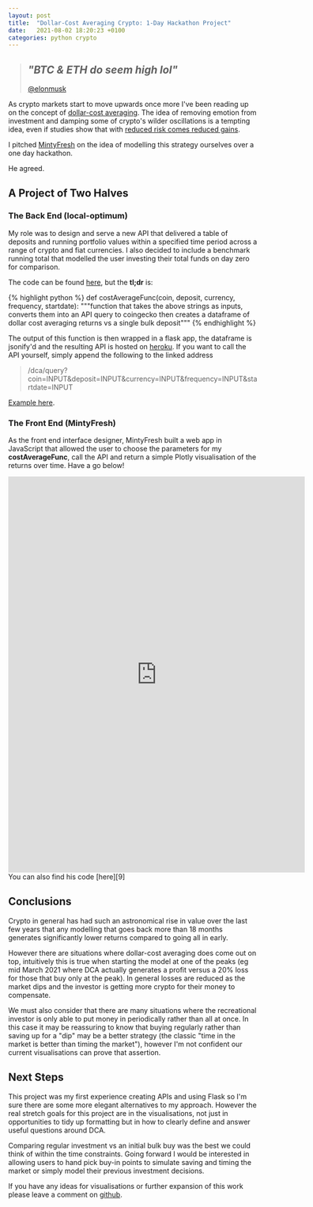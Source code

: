 ```yaml
---
layout: post
title:  "Dollar-Cost Averaging Crypto: 1-Day Hackathon Project"
date:   2021-08-02 18:20:23 +0100
categories: python crypto
---
```


>## *"BTC & ETH do seem high lol"*
> [@elonmusk][1]

As crypto markets start to move upwards once more I've been reading up on the concept of [dollar-cost averaging][4]. The idea of removing emotion from investment and damping some of crypto's wilder oscillations is a tempting idea, even if studies show that with [reduced risk comes reduced gains][3].

I pitched [MintyFresh][2] on the idea of modelling this strategy ourselves over a one day hackathon. 

He agreed.

## A Project of Two Halves
### The Back End (local-optimum)

My role was to design and serve a new API that delivered a table of deposits and running portfolio values within a specified time period across a range of crypto and fiat currencies. I also decided to include a benchmark running total that modelled the user investing their total funds on day zero for comparison.

The code can be found [here][6], but the **tl;dr** is:

{% highlight python %}
def costAverageFunc(coin, deposit, currency, frequency, startdate):
    """function that takes the above strings as inputs, converts them into an API query to coingecko
    then creates a dataframe of dollar cost averaging returns vs a single bulk deposit"""
{% endhighlight %}

The output of this function is then wrapped in a flask app, the dataframe is jsonify'd and the resulting API is hosted on [heroku][7]. If you want to call the API yourself, simply append the following to the linked address 

>/dca/query?coin=INPUT&deposit=INPUT&currency=INPUT&frequency=INPUT&startdate=INPUT

[Example here][8].
### The Front End (MintyFresh)

As the front end interface designer, MintyFresh built a web app in JavaScript that allowed the user to choose the parameters for my **costAverageFunc**, call the API and return a simple Plotly visualisation of the returns over time. Have a go below!

<iframe src="https://mintyfresh.me/dca-crypto/" width="600" height="800" style="border: none;"></iframe>
<br/>
You can also find his code [here][9]

## Conclusions

Crypto in general has had such an astronomical rise in value over the last few years that any modelling that goes back more than 18 months generates significantly lower returns compared to going all in early. 

However there are situations where dollar-cost averaging does come out on top, intuitively this is true when starting the model at one of the peaks (eg mid March 2021 where DCA actually generates a profit versus a 20% loss for those that buy only at the peak). In general losses are reduced as the market dips and the investor is getting more crypto for their money to compensate.

We must also consider that there are many situations where the recreational investor is only able to put money in periodically rather than all at once. In this case it may be reassuring to know that buying regularly rather than saving up for a "dip" may be a better strategy (the classic "time in the market is better than timing the market"), however I'm not confident our current visualisations can prove that assertion.

## Next Steps

This project was my first experience creating APIs and using Flask so I'm sure there are some more elegant alternatives to my approach. However the real stretch goals for this project are in the visualisations, not just in opportunities to tidy up formatting but in how to clearly define and answer useful questions around DCA. 

Comparing regular investment vs an initial bulk buy was the best we could think of within the time constraints. Going forward I would be interested in allowing users to hand pick buy-in points to simulate saving and timing the market or simply model their previous investment decisions.

If you have any ideas for visualisations or further expansion of this work please leave a comment on [github][6].



[1]: https://twitter.com/elonmusk/status/1363021091086561285
[2]: https://mintyfresh.me/
[3]: https://www.cnbc.com/2021/08/12/which-investment-strategy-is-better-lump-sum-or-dollar-cost-averaging.html
[4]: https://www.vanguardinvestor.co.uk/articles/latest-thoughts/how-it-works/what-is-pound-cost-averaging
[5]: https://www.coingecko.com/en/api
[6]: https://github.com/local-optimum/dollar-cost-avg-widget
[7]: https://dca-crypto.herokuapp.com/
[8]: https://dca-crypto.herokuapp.com/dca/query?coin=bitcoin&deposit=100&currency=usd&frequency=1&startdate=2021-01-05
[9]: https://github.com/MintyFresh-2/dca-crypto
